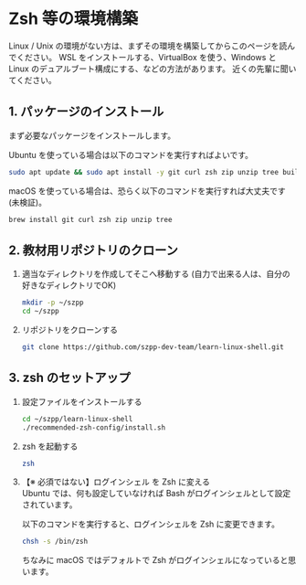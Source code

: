 # Zsh 等の環境構築

Linux / Unix の環境がない方は、まずその環境を構築してからこのページを読んでください。
WSL をインストールする、VirtualBox を使う、Windows と Linux のデュアルブート構成にする、などの方法があります。 近くの先輩に聞いてください。


## 1. パッケージのインストール
まず必要なパッケージをインストールします。

Ubuntu を使っている場合は以下のコマンドを実行すればよいです。

```sh
sudo apt update && sudo apt install -y git curl zsh zip unzip tree build-essential
```

macOS を使っている場合は、恐らく以下のコマンドを実行すれば大丈夫です (未検証)。

```sh
brew install git curl zsh zip unzip tree
```


## 2. 教材用リポジトリのクローン
1. 適当なディレクトリを作成してそこへ移動する (自力で出来る人は、自分の好きなディレクトリでOK)
    ```sh
    mkdir -p ~/szpp
    cd ~/szpp
    ```


2. リポジトリをクローンする
    ```sh
    git clone https://github.com/szpp-dev-team/learn-linux-shell.git
    ```



## 3. zsh のセットアップ
1. 設定ファイルをインストールする
    ```sh
    cd ~/szpp/learn-linux-shell
    ./recommended-zsh-config/install.sh
    ```

2. zsh を起動する
    ```sh
    zsh
    ```


3. 【※ 必須ではない】ログインシェル を Zsh に変える  
    Ubuntu では、何も設定していなければ Bash がログインシェルとして設定されています。

    以下のコマンドを実行すると、ログインシェルを Zsh に変更できます。

    ```sh
    chsh -s /bin/zsh
    ```

    ちなみに macOS ではデフォルトで Zsh がログインシェルになっていると思います。
